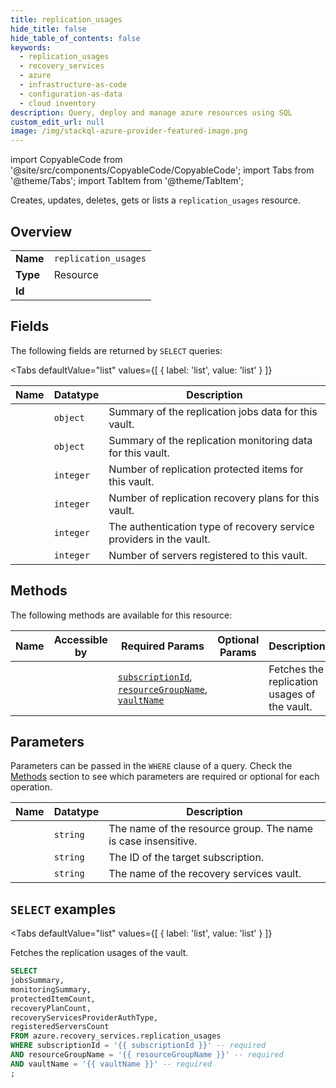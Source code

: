 ```yaml
--- 
title: replication_usages
hide_title: false
hide_table_of_contents: false
keywords:
  - replication_usages
  - recovery_services
  - azure
  - infrastructure-as-code
  - configuration-as-data
  - cloud inventory
description: Query, deploy and manage azure resources using SQL
custom_edit_url: null
image: /img/stackql-azure-provider-featured-image.png
---
```


import CopyableCode from '@site/src/components/CopyableCode/CopyableCode';
import Tabs from '@theme/Tabs';
import TabItem from '@theme/TabItem';

Creates, updates, deletes, gets or lists a <code>replication_usages</code> resource.

## Overview
<table><tbody>
<tr><td><b>Name</b></td><td><code>replication_usages</code></td></tr>
<tr><td><b>Type</b></td><td>Resource</td></tr>
<tr><td><b>Id</b></td><td><CopyableCode code="azure.recovery_services.replication_usages" /></td></tr>
</tbody></table>

## Fields

The following fields are returned by `SELECT` queries:

<Tabs
    defaultValue="list"
    values={[
        { label: 'list', value: 'list' }
    ]}
>
<TabItem value="list">

<table>
<thead>
    <tr>
    <th>Name</th>
    <th>Datatype</th>
    <th>Description</th>
    </tr>
</thead>
<tbody>
<tr>
    <td><CopyableCode code="jobsSummary" /></td>
    <td><code>object</code></td>
    <td>Summary of the replication jobs data for this vault.</td>
</tr>
<tr>
    <td><CopyableCode code="monitoringSummary" /></td>
    <td><code>object</code></td>
    <td>Summary of the replication monitoring data for this vault.</td>
</tr>
<tr>
    <td><CopyableCode code="protectedItemCount" /></td>
    <td><code>integer</code></td>
    <td>Number of replication protected items for this vault.</td>
</tr>
<tr>
    <td><CopyableCode code="recoveryPlanCount" /></td>
    <td><code>integer</code></td>
    <td>Number of replication recovery plans for this vault.</td>
</tr>
<tr>
    <td><CopyableCode code="recoveryServicesProviderAuthType" /></td>
    <td><code>integer</code></td>
    <td>The authentication type of recovery service providers in the vault.</td>
</tr>
<tr>
    <td><CopyableCode code="registeredServersCount" /></td>
    <td><code>integer</code></td>
    <td>Number of servers registered to this vault.</td>
</tr>
</tbody>
</table>
</TabItem>
</Tabs>

## Methods

The following methods are available for this resource:

<table>
<thead>
    <tr>
    <th>Name</th>
    <th>Accessible by</th>
    <th>Required Params</th>
    <th>Optional Params</th>
    <th>Description</th>
    </tr>
</thead>
<tbody>
<tr>
    <td><a href="#list"><CopyableCode code="list" /></a></td>
    <td><CopyableCode code="select" /></td>
    <td><a href="#parameter-subscriptionId"><code>subscriptionId</code></a>, <a href="#parameter-resourceGroupName"><code>resourceGroupName</code></a>, <a href="#parameter-vaultName"><code>vaultName</code></a></td>
    <td></td>
    <td>Fetches the replication usages of the vault.</td>
</tr>
</tbody>
</table>

## Parameters

Parameters can be passed in the `WHERE` clause of a query. Check the [Methods](#methods) section to see which parameters are required or optional for each operation.

<table>
<thead>
    <tr>
    <th>Name</th>
    <th>Datatype</th>
    <th>Description</th>
    </tr>
</thead>
<tbody>
<tr id="parameter-resourceGroupName">
    <td><CopyableCode code="resourceGroupName" /></td>
    <td><code>string</code></td>
    <td>The name of the resource group. The name is case insensitive.</td>
</tr>
<tr id="parameter-subscriptionId">
    <td><CopyableCode code="subscriptionId" /></td>
    <td><code>string</code></td>
    <td>The ID of the target subscription.</td>
</tr>
<tr id="parameter-vaultName">
    <td><CopyableCode code="vaultName" /></td>
    <td><code>string</code></td>
    <td>The name of the recovery services vault.</td>
</tr>
</tbody>
</table>

## `SELECT` examples

<Tabs
    defaultValue="list"
    values={[
        { label: 'list', value: 'list' }
    ]}
>
<TabItem value="list">

Fetches the replication usages of the vault.

```sql
SELECT
jobsSummary,
monitoringSummary,
protectedItemCount,
recoveryPlanCount,
recoveryServicesProviderAuthType,
registeredServersCount
FROM azure.recovery_services.replication_usages
WHERE subscriptionId = '{{ subscriptionId }}' -- required
AND resourceGroupName = '{{ resourceGroupName }}' -- required
AND vaultName = '{{ vaultName }}' -- required
;
```
</TabItem>
</Tabs>

